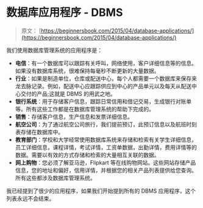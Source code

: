 # 数据库应用程序 - DBMS

> 原文： [https://beginnersbook.com/2015/04/database-applications/](https://beginnersbook.com/2015/04/database-applications/)

我们使用数据库管理系统的应用程序是：

*   **电信**：有一个数据库可以跟踪有关呼叫，网络使用，客户详细信息等的信息。如果没有数据库系统，很难保持每毫秒不断更新的大量数据。
*   **行业**：如果是制造单位，仓库或配送中心，每个人都需要一个数据库来保存来龙去脉记录。例如，配送中心应跟踪供应到中心的产品单元以及每天从配送中心交付的产品;这就是 DBMS 的用武之地。
*   **银行系统**：用于存储客户信息，跟踪日常信用和借记交易，生成银行对账单等。所有这些工作都是在数据库管理系统的帮助下完成的。
*   **销售**：存储客户信息，生产信息和发票详细信息。
*   **航空公司**：为了通过航空公司旅行，我们提前预订，此预订信息以及航班时刻表存储在数据库中。
*   **教育部门**：学校和大学经常使用数据库系统来存储和检索有关学生详细信息，员工详细信息，课程详情，考试详情，工资单数据，出勤详情，费用详情等的数据。需要以有效的方式存储和检索的大量相互关联的数据。
*   **网上购物**：您必须了解亚马逊，Flipkart 等在线购物网站。这些网站存储产品信息，您的地址和偏好，信用详情，并根据您的相关产品列表提供给您查询。所有这些都涉及数据库管理系统。

我已经提到了很少的应用程序，如果我们开始提到所有的 DBMS 应用程序，这个列表永远不会结束。